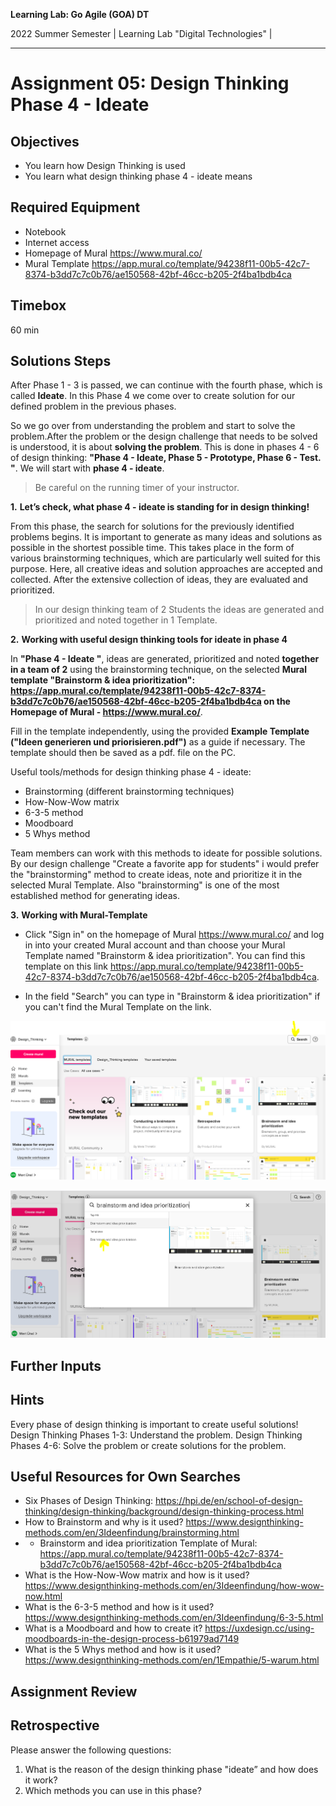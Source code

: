 <!--- Learning Lab: "Digital Technologies" GOA DT
Author: Mert Ünal 		Date: 2022  

-->



**Learning Lab: Go Agile (GOA) DT**   

2022 Summer Semester | Learning Lab "Digital Technologies" |  

***

# Assignment 05: Design Thinking Phase 4 - Ideate

## Objectives
- You learn how Design Thinking is used
- You learn what design thinking phase 4 - ideate means

## Required Equipment
- Notebook
- Internet access
- Homepage of Mural <https://www.mural.co/>
- Mural Template <https://app.mural.co/template/94238f11-00b5-42c7-8374-b3dd7c7c0b76/ae150568-42bf-46cc-b205-2f4ba1bdb4ca>

## Timebox

60 min

## Solutions Steps

After Phase 1 - 3 is passed, we can continue with the fourth phase, which is called **Ideate**. In this Phase 4 we come over to create solution for our defined problem in the previous phases.

So we go over from understanding the problem and start to solve the problem.After the problem or the design challenge that needs to be solved is understood, it is about **solving the problem**. 
This is done in phases 4 - 6 of design thinking: **"Phase 4 - Ideate, Phase 5 - Prototype, Phase 6 - Test. "**.
We will start with **phase 4 - ideate**.


> Be careful on the running timer of your instructor. 


**1.**  **Let’s check, what phase 4 - ideate is standing for in design thinking!**

From this phase, the search for solutions for the previously identified problems begins. It is important to generate as many ideas and solutions as possible in the shortest possible time. 
This takes place in the form of various brainstorming techniques, which are particularly well suited for this purpose. Here, all creative ideas and solution approaches are accepted and collected. 
After the extensive collection of ideas, they are evaluated and prioritized.



>In our design thinking team of 2 Students the ideas are generated and prioritized and noted together in 1 Template.


**2.**  **Working with useful design thinking tools for ideate in phase 4**


In **"Phase 4 - Ideate "**, ideas are generated, prioritized and noted **together in a team of 2** using the brainstorming technique, on the selected **Mural template "Brainstorm & idea prioritization": <https://app.mural.co/template/94238f11-00b5-42c7-8374-b3dd7c7c0b76/ae150568-42bf-46cc-b205-2f4ba1bdb4ca> on the Homepage of Mural - <https://www.mural.co/>**. 

Fill in the template independently, using the provided **Example Template ("Ideen generieren und priorisieren.pdf")** as a guide if necessary.
The template should then be saved as a pdf. file on the PC.


Useful tools/methods for design thinking phase 4 - ideate:

* Brainstorming (different brainstorming techniques)
* How-Now-Wow matrix
* 6-3-5 method
* Moodboard
* 5 Whys method



Team members can work with this methods to ideate for possible solutions. By our design challenge "Create a favorite app for students" i would prefer the "brainstorming" method to create ideas, note and prioritize it in the selected Mural Template. Also "brainstorming" is one of the most established method for generating ideas.

**3.**  **Working with Mural-Template**

* Click "Sign in" on the homepage of Mural <https://www.mural.co/> and log in into your created Mural account and than choose your Mural Template named "Brainstorm & idea prioritization". You can find this template on this link <https://app.mural.co/template/94238f11-00b5-42c7-8374-b3dd7c7c0b76/ae150568-42bf-46cc-b205-2f4ba1bdb4ca>.

* In the field "Search" you can type in "Brainstorm & idea prioritization" if you can't find the Mural Template on the link. 

![Search](/Phase_4_Ideate_Screenshots/01_Ideate_Search.PNG) 

![Find](/Phase_4_Ideate_Screenshots/02_Ideate_Find_Template.PNG)

 
## Further Inputs

## Hints

Every phase of design thinking is important to create useful solutions! 
Design Thinking Phases 1-3: Understand the problem.
Design Thinking Phases 4-6: Solve the problem or create solutions for the problem.


## Useful Resources for Own Searches

- Six Phases of Design Thinking: <https://hpi.de/en/school-of-design-thinking/design-thinking/background/design-thinking-process.html>
- How to Brainstorm and why is it used? <https://www.designthinking-methods.com/en/3Ideenfindung/brainstorming.html>
- - Brainstorm and idea prioritization Template of Mural: <https://app.mural.co/template/94238f11-00b5-42c7-8374-b3dd7c7c0b76/ae150568-42bf-46cc-b205-2f4ba1bdb4ca>
- What is the How-Now-Wow matrix and how is it used? <https://www.designthinking-methods.com/en/3Ideenfindung/how-wow-now.html>
- What is the 6-3-5 method and how is it used? <https://www.designthinking-methods.com/en/3Ideenfindung/6-3-5.html> 
- What is a Moodboard and how to create it? <https://uxdesign.cc/using-moodboards-in-the-design-process-b61979ad7149>
- What is the 5 Whys method and how is it used? <https://www.designthinking-methods.com/en/1Empathie/5-warum.html>



## Assignment Review

## Retrospective
Please answer the following questions: 

1. What is the reason of the design thinking phase "ideate” and how does it work?
2. Which methods you can use in this phase?
